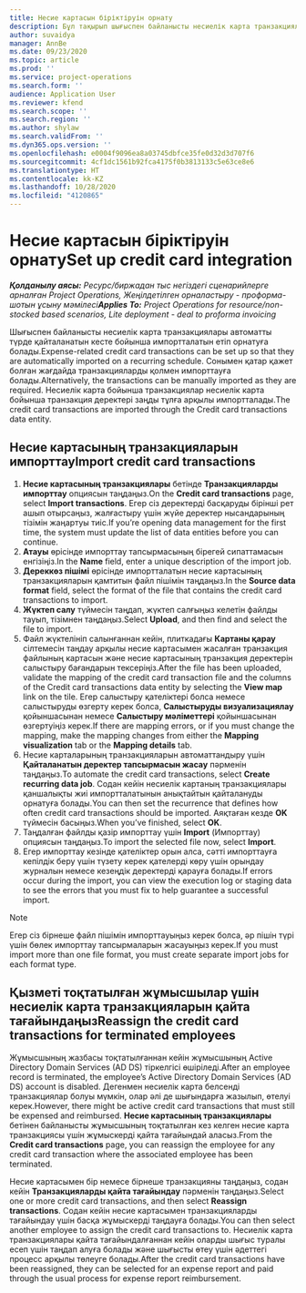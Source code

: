 ```yaml
---
title: Несие картасын біріктіруін орнату
description: Бұл тақырып шығыспен байланысты несиелік карта транзакцияларын қалай импорттау және ұстану туралы түсіндіреді.
author: suvaidya
manager: AnnBe
ms.date: 09/23/2020
ms.topic: article
ms.prod: ''
ms.service: project-operations
ms.search.form: ''
audience: Application User
ms.reviewer: kfend
ms.search.scope: ''
ms.search.region: ''
ms.author: shylaw
ms.search.validFrom: ''
ms.dyn365.ops.version: ''
ms.openlocfilehash: e0004f9096ea8a03745dbfce35fe0d32d3d707f6
ms.sourcegitcommit: 4cf1dc1561b92fca4175f0b3813133c5e63ce8e6
ms.translationtype: HT
ms.contentlocale: kk-KZ
ms.lasthandoff: 10/28/2020
ms.locfileid: "4120865"
---
```

# <a name="set-up-credit-card-integration"></a><span data-ttu-id="0d77d-103">Несие картасын біріктіруін орнату</span><span class="sxs-lookup"><span data-stu-id="0d77d-103">Set up credit card integration</span></span>

<span data-ttu-id="0d77d-104">_**Қолданылу аясы:** Ресурс/биржадан тыс негіздегі сценарийлерге арналған Project Operations, Жеңілдетілген орналастыру - проформа-шотын ұсыну мәмілесі_</span><span class="sxs-lookup"><span data-stu-id="0d77d-104">_**Applies To:** Project Operations for resource/non-stocked based scenarios, Lite deployment - deal to proforma invoicing_</span></span>

<span data-ttu-id="0d77d-105">Шығыспен байланысты несиелік карта транзакциялары автоматты түрде қайталанатын кесте бойынша импортталатын етіп орнатуға болады.</span><span class="sxs-lookup"><span data-stu-id="0d77d-105">Expense-related credit card transactions can be set up so that they are automatically imported on a recurring schedule.</span></span> <span data-ttu-id="0d77d-106">Сонымен қатар қажет болған жағдайда транзакцияларды қолмен импорттауға болады.</span><span class="sxs-lookup"><span data-stu-id="0d77d-106">Alternatively, the transactions can be manually imported as they are required.</span></span> <span data-ttu-id="0d77d-107">Несиелік карта бойынша транзакциялар несиелік карта бойынша транзакция деректері заңды тұлға арқылы импортталады.</span><span class="sxs-lookup"><span data-stu-id="0d77d-107">The credit card transactions are imported through the Credit card transactions data entity.</span></span>

## <a name="import-credit-card-transactions"></a><span data-ttu-id="0d77d-108">Несие картасының транзакцияларын импорттау</span><span class="sxs-lookup"><span data-stu-id="0d77d-108">Import credit card transactions</span></span>

1. <span data-ttu-id="0d77d-109">**Несие картасының транзакциялары** бетінде **Транзакцияларды импорттау** опциясын таңдаңыз.</span><span class="sxs-lookup"><span data-stu-id="0d77d-109">On the **Credit card transactions** page, select **Import transactions**.</span></span> <span data-ttu-id="0d77d-110">Егер сіз деректерді басқаруды бірінші рет ашып отырсаңыз, жалғастыру үшін жүйе деректер нысандарының тізімін жаңартуы тиіс.</span><span class="sxs-lookup"><span data-stu-id="0d77d-110">If you’re opening data management for the first time, the system must update the list of data entities before you can continue.</span></span>
2. <span data-ttu-id="0d77d-111">**Атауы** өрісінде импорттау тапсырмасының бірегей сипаттамасын енгізіңіз.</span><span class="sxs-lookup"><span data-stu-id="0d77d-111">In the **Name** field, enter a unique description of the import job.</span></span>
3. <span data-ttu-id="0d77d-112">**Дереккөз пішімі** өрісінде импортталатын несие картасының транзакцияларын қамтитын файл пішімін таңдаңыз.</span><span class="sxs-lookup"><span data-stu-id="0d77d-112">In the **Source data format** field, select the format of the file that contains the credit card transactions to import.</span></span>
4. <span data-ttu-id="0d77d-113">**Жүктеп салу** түймесін таңдап, жүктеп салғыңыз келетін файлды тауып, тізімнен таңдаңыз.</span><span class="sxs-lookup"><span data-stu-id="0d77d-113">Select **Upload**, and then find and select the file to import.</span></span>
5. <span data-ttu-id="0d77d-114">Файл жүктелініп салынғаннан кейін, плиткадағы **Картаны қарау** сілтемесін таңдау арқылы несие картасымен жасалған транзакция файлының картасын және несие картасының транзакция деректерін салыстыру бағандарын тексеріңіз.</span><span class="sxs-lookup"><span data-stu-id="0d77d-114">After the file has been uploaded, validate the mapping of the credit card transaction file and the columns of the Credit card transactions data entity by selecting the **View map** link on the tile.</span></span> <span data-ttu-id="0d77d-115">Егер салыстыру қателіктері болса немесе салыстыруды өзгерту керек болса, **Салыстыруды визуализациялау** қойыншасынан немесе **Салыстыру мәліметтері** қойыншасынан өзгертуіңіз керек.</span><span class="sxs-lookup"><span data-stu-id="0d77d-115">If there are mapping errors, or if you must change the mapping, make the mapping changes from either the **Mapping visualization** tab or the **Mapping details** tab.</span></span>
6. <span data-ttu-id="0d77d-116">Несие карталарының транзакцияларын автоматтандыру үшін **Қайталанатын деректер тапсырмасын жасау** пәрменін таңдаңыз.</span><span class="sxs-lookup"><span data-stu-id="0d77d-116">To automate the credit card transactions, select **Create recurring data job**.</span></span> <span data-ttu-id="0d77d-117">Содан кейін несиелік картаның транзакциялары қаншалықты жиі импортталатынын анықтайтын қайталануды орнатуға болады.</span><span class="sxs-lookup"><span data-stu-id="0d77d-117">You can then set the recurrence that defines how often credit card transactions should be imported.</span></span> <span data-ttu-id="0d77d-118">Аяқтаған кезде **OK** түймесін басыңыз.</span><span class="sxs-lookup"><span data-stu-id="0d77d-118">When you’ve finished, select **OK**.</span></span>
7. <span data-ttu-id="0d77d-119">Таңдалған файлды қазір импорттау үшін **Import** (Импорттау) опциясын таңдаңыз.</span><span class="sxs-lookup"><span data-stu-id="0d77d-119">To import the selected file now, select **Import**.</span></span>
8. <span data-ttu-id="0d77d-120">Егер импорттау кезінде қателіктер орын алса, сәтті импорттауға кепілдік беру үшін түзету керек қателерді көру үшін орындау журналын немесе кезеңдік деректерді қарауға болады.</span><span class="sxs-lookup"><span data-stu-id="0d77d-120">If errors occur during the import, you can view the execution log or staging data to see the errors that you must fix to help guarantee a successful import.</span></span>

> [!NOTE]
> <span data-ttu-id="0d77d-121">Егер сіз бірнеше файл пішімін импорттауыңыз керек болса, әр пішін түрі үшін бөлек импорттау тапсырмаларын жасауыңыз керек.</span><span class="sxs-lookup"><span data-stu-id="0d77d-121">If you must import more than one file format, you must create separate import jobs for each format type.</span></span>

## <a name="reassign-the-credit-card-transactions-for-terminated-employees"></a><span data-ttu-id="0d77d-122">Қызметі тоқтатылған жұмысшылар үшін несиелік карта транзакцияларын қайта тағайындаңыз</span><span class="sxs-lookup"><span data-stu-id="0d77d-122">Reassign the credit card transactions for terminated employees</span></span>

<span data-ttu-id="0d77d-123">Жұмысшының жазбасы тоқтатылғаннан кейін жұмысшының Active Directory Domain Services (AD DS) тіркелгісі өшіріледі.</span><span class="sxs-lookup"><span data-stu-id="0d77d-123">After an employee record is terminated, the employee’s Active Directory Domain Services (AD DS) account is disabled.</span></span> <span data-ttu-id="0d77d-124">Дегенмен несиелік карта белсенді транзакциялар болуы мүмкін, олар әлі де шығындарға жазылып, өтелуі керек.</span><span class="sxs-lookup"><span data-stu-id="0d77d-124">However, there might be active credit card transactions that must still be expensed and reimbursed.</span></span> <span data-ttu-id="0d77d-125">**Несие картасының транзакциялары** бетінен байланысты жұмысшының тоқтатылған кез келген несие карта транзакциясы үшін жұмыскерді қайта тағайындай аласыз.</span><span class="sxs-lookup"><span data-stu-id="0d77d-125">From the **Credit card transactions** page, you can reassign the employee for any credit card transaction where the associated employee has been terminated.</span></span>

<span data-ttu-id="0d77d-126">Несие картасымен бір немесе бірнеше транзакцияны таңдаңыз, содан кейін **Транзакцияларды қайта тағайындау** пәрменін таңдаңыз.</span><span class="sxs-lookup"><span data-stu-id="0d77d-126">Select one or more credit card transactions, and then select **Reassign transactions**.</span></span> <span data-ttu-id="0d77d-127">Содан кейін несие картасымен транзакцияларды тағайындау үшін басқа жұмыскерді таңдауға болады.</span><span class="sxs-lookup"><span data-stu-id="0d77d-127">You can then select another employee to assign the credit card transactions to.</span></span> <span data-ttu-id="0d77d-128">Несиелік карта транзакциялары қайта тағайындалғаннан кейін оларды шығыс туралы есеп үшін таңдап алуға болады және шығысты өтеу үшін әдеттегі процесс арқылы төлеуге болады.</span><span class="sxs-lookup"><span data-stu-id="0d77d-128">After the credit card transactions have been reassigned, they can be selected for an expense report and paid through the usual process for expense report reimbursement.</span></span>
